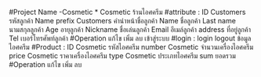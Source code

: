 #Project Name -Cosmetic *
Cosmetic ร้านไอศครีม #attribute :
ID Customers รหัสลูกค้า
Name prefix Customers คำนำหน้าชื่อลูกค้า
Name ชื่อลูกค้า
Last name นามสกุลลูกค้า
Age อายุลูกค้า
Nickname ชื่อเล่นลูกค้า
Email อีเมล์ลูกค้า
address ที่อยู่ลูกค้า
Tel เบอร์โทรศัพท์ลูกค้า #Operation
แก้ไข
เพิ่ม
ลบ
เข้าสู่ระบบ #login :
login
logout
ข้อมูลไอศครีม #Product :
ID Cosmetic รหัสไอศครีม
number Cosmetic จำนวนเครื่องไอศครีม
price Cosmetic ราคาเครื่องไอศครีม
type Cosmetic ประเภทไอศครีม
sum ยอดรวม #Operation
แก้ไข
เพิ่ม
ลบ

